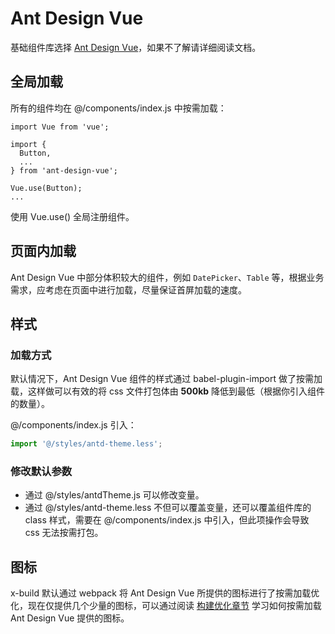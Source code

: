 # Ant Design Vue

基础组件库选择 [Ant Design Vue](https://www.antdv.com/docs/vue/introduce-cn/)，如果不了解请详细阅读文档。

## 全局加载

所有的组件均在 @/components/index.js 中按需加载：

```js{9}
import Vue from 'vue';

import {
  Button,
  ...
} from 'ant-design-vue';

Vue.use(Button);
...
```

使用 Vue.use() 全局注册组件。

## 页面内加载

Ant Design Vue 中部分体积较大的组件，例如 `DatePicker`、`Table` 等，根据业务需求，应考虑在页面中进行加载，尽量保证首屏加载的速度。

## 样式

### 加载方式

默认情况下，Ant Design Vue 组件的样式通过 babel-plugin-import 做了按需加载，这样做可以有效的将 css 文件打包体由 **500kb** 降低到最低（根据你引入组件的数量）。

@/components/index.js 引入：

```js
import '@/styles/antd-theme.less';
```

### 修改默认参数

- 通过 @/styles/antdTheme.js 可以修改变量。
- 通过 @/styles/antd-theme.less 不但可以覆盖变量，还可以覆盖组件库的 class 样式，需要在 @/components/index.js 中引入，但此项操作会导致 css 无法按需打包。

## 图标

x-build 默认通过 webpack 将 Ant Design Vue 所提供的图标进行了按需加载优化，现在仅提供几个少量的图标，可以通过阅读 [构建优化章节](/Guide/Basics/BuildOptimization) 学习如何按需加载 Ant Design Vue 提供的图标。